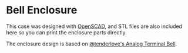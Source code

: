 # Bell Enclosure

This case was designed with [OpenSCAD](http://openscad.org), and STL files are also included here so you can print the enclosure parts directly.

The enclosure design is based on [@tenderlove's Analog Terminal Bell](https://github.com/tenderlove/analog-terminal-bell/tree/master/case).
